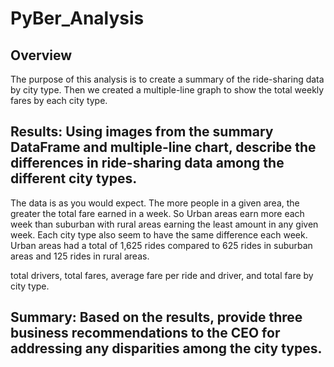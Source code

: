 # PyBer_Analysis

## Overview 

The purpose of this analysis is to create a summary of the ride-sharing data by city type. Then we created a multiple-line graph to show the total weekly fares by each city type.

## Results: Using images from the summary DataFrame and multiple-line chart, describe the differences in ride-sharing data among the different city types.

The data is as you would expect. The more people in a given area, the greater the total fare earned in a week. So Urban areas earn more each week than suburban with rural areas earning the least amount in any given week. Each city type also seem to have the same difference each week. Urban areas had a total of 1,625 rides compared to 625 rides in suburban areas and 125 rides in rural areas.

total drivers, total fares, average fare per ride and driver, and total fare by city type. 

## Summary: Based on the results, provide three business recommendations to the CEO for addressing any disparities among the city types.
